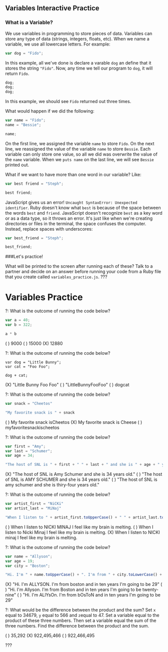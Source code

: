 ## Variables Interactive Practice

### What is a Variable?
We use variables in programming to store pieces of data. Variables can store any type of data (strings, integers, floats, etc). When we name a variable, we use all lowercase letters. For example:
```js
var dog = "Fido";
```
In this example, all we've done is declare a varable `dog` an define that it stores the string `"Fido"`. Now, any time we tell our program to `dog`, it will return `Fido`.
```js
dog;
dog;
dog;
```
In this example, we should see `Fido` returned out three times.

What would happen if we did the following:
```js
var name = "Fido";
name = "Bessie";

name;
```
On the first line, we assigned the variable `name` to store `Fido`. On the next line, we reassigned the value of the variable `name` to store `Bessie`. Each variable can only store one value, so all we did was overwrite the value of the `name` variable. When we `puts name` on the last line, we will see `Bessie` printed out.

What if we want to have more than one word in our variable? Like:
```js
var best friend = "Steph";

best friend;
```
JavaScript gives us an error! `Uncaught SyntaxError: Unexpected identifier`. Ruby doesn't know what `best` is because of the space between the words `best` and `friend`. JavaScript doesn't recognize `best` as a key word  or as a data type, so it throws an error. It's just like when we're creating directories or files in the terminal, the space confuses the computer. Instead, replace spaces with underscores:
```js
var best_friend = "Steph";

best_friend;
```
###Let's practice!

What will be printed to the screen after running each of these? Talk to a partner and decide on an answer before running your code from a Ruby file that you create called `variables_practice.js`.
???
# Variables Practice

?: What is the outcome of running the code below?
```js
var a = 40;
var b = 322;

a * b
```
( ) 9000
( ) 15000
(X) 12880

?: What is the outcome of running the code below? 
```
var dog = "Little Bunny";
var cat = "Foo Foo";

dog + cat;
```
(X) "Little Bunny Foo Foo"
( ) "LittleBunnyFooFoo"
( ) dogcat

?: What is the outcome of running the code below?
```js
var snack = "Cheetos"

"My favorite snack is " + snack 
```
( ) My favorite snack isCheetos
(X) My favorite snack is Cheese
( ) myfavoritesnackischeetos

?: What is the outcome of running the code below?
```js
var first = "Amy";
var last = "Schumer";
var age = 34;

"The host of SNL is " + first + " " + last + " and she is " + age + " years old.";
```
(X) "The host of SNL is Amy Schumer and she is 34 years old."
( ) "The host of SNL is AMY SCHUMER and she is 34 years old."
( ) "The host of SNL is amy schumer and she is thiry-four years old."

?: What is the outcome of running the code below?
```js
var artist_first = "NiCKi"
var artist_last = "MiNaj"

"When I listen to " + artist_first.toUpperCase() + " " + artist_last.toLowerCase() + " I feel like my brain is melting."
```
( ) When I listen to NICKI MINAJ I feel like my brain is melting.
( ) When I listen to Nicki Minaj I feel like my brain is melting.
(X) When I listen to NICKI minaj I feel like my brain is melting. 

?: What is the outcome of running the code below?
```js
var name = "Allyson";
var age = 19;
var city = "Boston";

"Hi. I'm " + name.toUpperCase() + ". I'm from " + city.toLowerCase() + " and in ten years I'm going to be " + (age+10);
```
(X) "Hi. I'm ALLYSON. I'm from boston and in ten years I'm going to be 29"
( ) "Hi. I'm Allyson. I'm from Boston and in ten years I'm going to be twenty-nine"
( ) "Hi. I'm ALlYsOn. I'm from bOsToN and in ten years I'm going to be 29"


?: What would be the difference between the product and the sum?
Set `x` equal to 34679, `y` equal to 566 and `z`equal to 47. Set a variable equal to the product of these three numbers. Then set a variable equal the sum of the three numbers. Find the difference between the product and the sum.

( ) 35,292
(X) 922,495,466
( ) 922,466,495

???